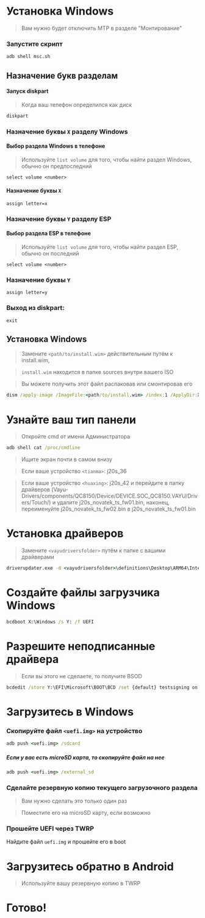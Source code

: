# Установка Windows
> Вам нужно будет отключить MTP в разделе "Монтирование"

### Запустите скрипт

```cmd
adb shell msc.sh
```


## Назначение букв разделам


#### Запуск diskpart

> Когда ваш телефон определился как диск

```cmd
diskpart
```

### Назначение буквы `X` разделу Windows

#### Выбор раздела Windows в телефоне
> Используйте `list volume` для того, чтобы найти раздел Windows, обычно он предпоследний

```diskpart
select volume <number>
```

#### Назначение буквы `X`
```diskpart
assign letter=x
```

### Назначение буквы `Y` разделу ESP

#### Выбор раздела ESP в телефоне
> Используйте `list volume` для того, чтобы найти раздел ESP, обычно он последний

```diskpart
select volume <number>
```

### Назначение буквы `Y`

```diskpart
assign letter=y
```

### Выход из diskpart:
```diskpart
exit
```

## Установка Windows

> Замените `<path/to/install.wim>` действительным путём к install.wim,

> `install.wim` находится в папке sources внутри вашего ISO

> Вы можете получить этот файл распаковав или смонтировав его

```cmd
dism /apply-image /ImageFile:<path/to/install.wim> /index:1 /ApplyDir:X:\
```

# Узнайте ваш тип панели

> Откройте cmd от имени Администратора

```cmd
adb shell cat /proc/cmdline
```
> Ищите экран почти в самом внизу

> Если ваше устройство `<tianma>`: j20s_36

> Если ваше устройство `<huaxing>`: j20s_42 и перейдите в папку драйверов (Vayu-Drivers/components/QC8150/Device/DEVICE.SOC_QC8150.VAYU/Drivers/Touch/) и удалите j20s_novatek_ts_fw01.bin, наконец, переименуйте j20s_novatek_ts_fw02.bin в j20s_novatek_ts_fw01.bin

# Установка драйверов

> Замените `<vayudriversfolder>` путём к папке с вашими драйверами

```cmd
driverupdater.exe -d <vayudriversfolder>\definitions\Desktop\ARM64\Internal\vayu.txt -r <vayudriversfolder> -p X:
```

# Создайте файлы загрузчика Windows

```cmd
bcdboot X:\Windows /s Y: /f UEFI
```

# Разрешите неподписанные драйвера

> Если вы этого не сделаете, то получите BSOD

```cmd
bcdedit /store Y:\EFI\Microsoft\BOOT\BCD /set {default} testsigning on
```

# Загрузитесь в Windows

### Скопируйте файл `<uefi.img>` на устройство

```cmd
adb push <uefi.img> /sdcard
```

##### Если у вас есть microSD карта, то скопируйте файл на нее

```cmd
adb push <uefi.img> /external_sd
```

### Сделайте резервную копию текущего загрузочного раздела
> Вам нужно сделать это только один раз

> Поместите его на microSD карту, если возможно

### Прошейте UEFI через TWRP
Найдите файл `uefi.img` и прошейте его в boot

# Загрузитесь обратно в Android
> Используйте вашу резервную копию в TWRP

# Готово!
